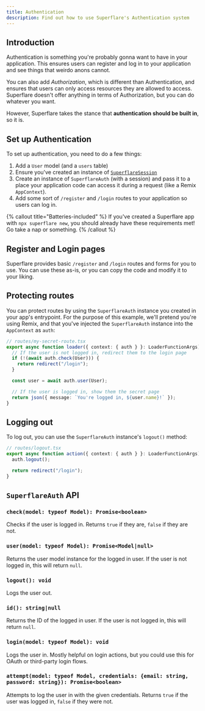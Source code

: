 ```yaml
---
title: Authentication
description: Find out how to use Superflare's Authentication system
---
```


## Introduction

Authentication is something you're probably gonna want to have in your application. This ensures users can register and log in to your application and see things that weirdo anons cannot.

You can also add _Authorization_, which is different than Authentication, and ensures that users can only access resources they are allowed to access. Superflare doesn't offer anything in terms of Authorization, but you can do whatever you want.

However, Superflare takes the stance that **authentication should be built in**, so it is.

## Set up Authentication

To set up authentication, you need to do a few things:

1. Add a `User` model (and a `users` table)
2. Ensure you've created an instance of [`SuperflareSession`](/sessions)
3. Create an instance of `SuperflareAuth` (with a session) and pass it to a place your application code can access it during a request (like a Remix `AppContext`).
4. Add some sort of `/register` and `/login` routes to your application so users can log in.

{% callout title="Batteries-included" %}
If you've created a Superflare app with `npx superflare new`, you should already have these requirements met! Go take a nap or something.
{% /callout %}

## Register and Login pages

Superflare provides basic `/register` and `/login` routes and forms for you to use. You can use these as-is, or you can copy the code and modify it to your liking.

## Protecting routes

You can protect routes by using the `SuperflareAuth` instance you created in your app's entrypoint. For the purpose of this example, we'll pretend you're using Remix, and that you've injected the `SuperflareAuth` instance into the `AppContext` as `auth`:

```ts
// routes/my-secret-route.tsx
export async function loader({ context: { auth } }: LoaderFunctionArgs) {
  // If the user is not logged in, redirect them to the login page
  if (!(await auth.check(User))) {
    return redirect("/login");
  }

  const user = await auth.user(User);

  // If the user is logged in, show them the secret page
  return json({ message: `You're logged in, ${user.name}!` });
}
```

## Logging out

To log out, you can use the `SuperflareAuth` instance's `logout()` method:

```ts
// routes/logout.tsx
export async function action({ context: { auth } }: LoaderFunctionArgs) {
  auth.logout();

  return redirect("/login");
}
```

## `SuperflareAuth` API

### `check(model: typeof Model): Promise<boolean>`

Checks if the user is logged in. Returns `true` if they are, `false` if they are not.

### `user(model: typeof Model): Promise<Model|null>`

Returns the user model instance for the logged in user. If the user is not logged in, this will return `null`.

### `logout(): void`

Logs the user out.

### `id(): string|null`

Returns the ID of the logged in user. If the user is not logged in, this will return `null`.

### `login(model: typeof Model): void`

Logs the user in. Mostly helpful on login actions, but you could use this for OAuth or third-party login flows.

### `attempt(model: typeof Model, credentials: {email: string, password: string}): Promise<boolean>`

Attempts to log the user in with the given credentials. Returns `true` if the user was logged in, `false` if they were not.

